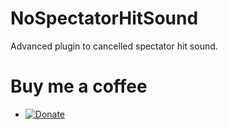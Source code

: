 # NoSpectatorHitSound
Advanced plugin to cancelled spectator hit sound.

# Buy me a coffee
- [![Donate](https://img.shields.io/badge/donate-Paypal-yellow.svg?style=flat-square)](https://paypal.me/Laith113)
